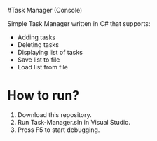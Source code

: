 #Task Manager (Console)

Simple Task Manager written in C# that supports:

* Adding tasks
* Deleting tasks
* Displaying list of tasks
* Save list to file 
* Load list from file

# How to run?
1. Download this repository.
2. Run Task-Manager.sln in Visual Studio.
3. Press F5 to start debugging.
